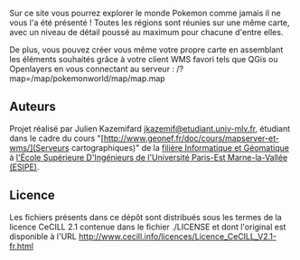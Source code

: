 
Sur ce site vous pourrez explorer le monde Pokemon comme jamais il ne vous l'a
été présenté ! Toutes les régions sont réunies sur une même carte, avec un
niveau de détail poussé au maximum pour chacune d'entre elles.

De plus, vous pouvez créer vous même votre propre carte en assemblant
les éléments souhaités grâce à votre client WMS favori tels que QGis ou
Openlayers en vous connectant au serveur : /?map=/map/pokemonworld/map/map.map 


Auteurs
-------
Projet réalisé par Julien Kazemifard <jkazemif@etudiant.univ-mlv.fr>, étudiant
dans le cadre du cours
"[http://www.geonef.fr/doc/cours/mapserver-et-wms/](Serveurs cartographiques)"
de la [filière Informatique et Géomatique](http://esipe.u-pem.fr/filieres/informatique-et-geomatique/) à
[l'École Supérieure D'Ingénieurs de l'Université Paris-Est Marne-la-Vallée (ESIPE)](http://esipe.u-pem.fr/).


Licence
-------

Les fichiers présents dans ce dépôt sont distribués sous les termes de
la licence CeCILL 2.1 contenue dans le fichier ./LICENSE et dont l'original
est disponible à l'URL http://www.cecill.info/licences/Licence_CeCILL_V2.1-fr.html
